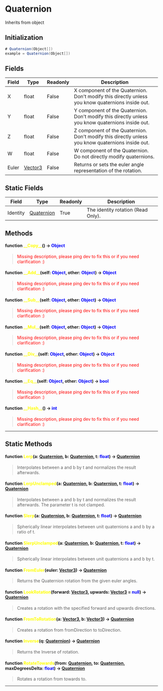 # Quaternion
Inherits from object
## Initialization
```csharp
# Quaternion(Object[])
example = Quaternion(Object[])
```
## Fields
|Field|Type|Readonly|Description|
|---|---|---|---|
|X|float|False|X component of the Quaternion. Don't modify this directly unless you know quaternions inside out.|
|Y|float|False|Y component of the Quaternion. Don't modify this directly unless you know quaternions inside out.|
|Z|float|False|Z component of the Quaternion. Don't modify this directly unless you know quaternions inside out.|
|W|float|False|W component of the Quaternion. Do not directly modify quaternions.|
|Euler|[Vector3](../objects/Vector3.md)|False|Returns or sets the euler angle representation of the rotation.|
## Static Fields
|Field|Type|Readonly|Description|
|---|---|---|---|
|Identity|[Quaternion](../objects/Quaternion.md)|True|The identity rotation (Read Only).|
## Methods
#### function <span style="color:yellow;">\_\_Copy\_\_</span>() → <span style="color:blue;">Object</span>
> <span style="color:red;">Missing description, please ping dev to fix this or if you need clarification :)</span>

#### function <span style="color:yellow;">\_\_Add\_\_</span>(self: <span style="color:blue;">Object</span>, other: <span style="color:blue;">Object</span>) → <span style="color:blue;">Object</span>
> <span style="color:red;">Missing description, please ping dev to fix this or if you need clarification :)</span>

#### function <span style="color:yellow;">\_\_Sub\_\_</span>(self: <span style="color:blue;">Object</span>, other: <span style="color:blue;">Object</span>) → <span style="color:blue;">Object</span>
> <span style="color:red;">Missing description, please ping dev to fix this or if you need clarification :)</span>

#### function <span style="color:yellow;">\_\_Mul\_\_</span>(self: <span style="color:blue;">Object</span>, other: <span style="color:blue;">Object</span>) → <span style="color:blue;">Object</span>
> <span style="color:red;">Missing description, please ping dev to fix this or if you need clarification :)</span>

#### function <span style="color:yellow;">\_\_Div\_\_</span>(self: <span style="color:blue;">Object</span>, other: <span style="color:blue;">Object</span>) → <span style="color:blue;">Object</span>
> <span style="color:red;">Missing description, please ping dev to fix this or if you need clarification :)</span>

#### function <span style="color:yellow;">\_\_Eq\_\_</span>(self: <span style="color:blue;">Object</span>, other: <span style="color:blue;">Object</span>) → <span style="color:blue;">bool</span>
> <span style="color:red;">Missing description, please ping dev to fix this or if you need clarification :)</span>

#### function <span style="color:yellow;">\_\_Hash\_\_</span>() → <span style="color:blue;">int</span>
> <span style="color:red;">Missing description, please ping dev to fix this or if you need clarification :)</span>


---

## Static Methods
#### function <span style="color:yellow;">Lerp</span>(a: <span style="color:blue;">[Quaternion](../objects/Quaternion.md)</span>, b: <span style="color:blue;">[Quaternion](../objects/Quaternion.md)</span>, t: <span style="color:blue;">float</span>) → <span style="color:blue;">[Quaternion](../objects/Quaternion.md)</span>
> Interpolates between a and b by t and normalizes the result afterwards.

#### function <span style="color:yellow;">LerpUnclamped</span>(a: <span style="color:blue;">[Quaternion](../objects/Quaternion.md)</span>, b: <span style="color:blue;">[Quaternion](../objects/Quaternion.md)</span>, t: <span style="color:blue;">float</span>) → <span style="color:blue;">[Quaternion](../objects/Quaternion.md)</span>
> Interpolates between a and b by t and normalizes the result afterwards. The parameter t is not clamped.

#### function <span style="color:yellow;">Slerp</span>(a: <span style="color:blue;">[Quaternion](../objects/Quaternion.md)</span>, b: <span style="color:blue;">[Quaternion](../objects/Quaternion.md)</span>, t: <span style="color:blue;">float</span>) → <span style="color:blue;">[Quaternion](../objects/Quaternion.md)</span>
> Spherically linear interpolates between unit quaternions a and b by a ratio of t.

#### function <span style="color:yellow;">SlerpUnclamped</span>(a: <span style="color:blue;">[Quaternion](../objects/Quaternion.md)</span>, b: <span style="color:blue;">[Quaternion](../objects/Quaternion.md)</span>, t: <span style="color:blue;">float</span>) → <span style="color:blue;">[Quaternion](../objects/Quaternion.md)</span>
> Spherically linear interpolates between unit quaternions a and b by t.

#### function <span style="color:yellow;">FromEuler</span>(euler: <span style="color:blue;">[Vector3](../objects/Vector3.md)</span>) → <span style="color:blue;">[Quaternion](../objects/Quaternion.md)</span>
> Returns the Quaternion rotation from the given euler angles.

#### function <span style="color:yellow;">LookRotation</span>(forward: <span style="color:blue;">[Vector3](../objects/Vector3.md)</span>, upwards: <span style="color:blue;">[Vector3](../objects/Vector3.md)</span> = <span style="color:blue;">null</span>) → <span style="color:blue;">[Quaternion](../objects/Quaternion.md)</span>
> Creates a rotation with the specified forward and upwards directions.

#### function <span style="color:yellow;">FromToRotation</span>(a: <span style="color:blue;">[Vector3](../objects/Vector3.md)</span>, b: <span style="color:blue;">[Vector3](../objects/Vector3.md)</span>) → <span style="color:blue;">[Quaternion](../objects/Quaternion.md)</span>
> Creates a rotation from fromDirection to toDirection.

#### function <span style="color:yellow;">Inverse</span>(q: <span style="color:blue;">[Quaternion](../objects/Quaternion.md)</span>) → <span style="color:blue;">[Quaternion](../objects/Quaternion.md)</span>
> Returns the Inverse of rotation.

#### function <span style="color:yellow;">RotateTowards</span>(from: <span style="color:blue;">[Quaternion](../objects/Quaternion.md)</span>, to: <span style="color:blue;">[Quaternion](../objects/Quaternion.md)</span>, maxDegreesDelta: <span style="color:blue;">float</span>) → <span style="color:blue;">[Quaternion](../objects/Quaternion.md)</span>
> Rotates a rotation from towards to.


---

